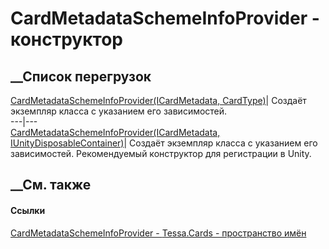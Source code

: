 # CardMetadataSchemeInfoProvider - конструктор
##  __Список перегрузок
[CardMetadataSchemeInfoProvider(ICardMetadata,
CardType)](M_Tessa_Cards_CardMetadataSchemeInfoProvider__ctor.htm)|  Создаёт
экземпляр класса с указанием его зависимостей.  
---|---  
[CardMetadataSchemeInfoProvider(ICardMetadata,
IUnityDisposableContainer)](M_Tessa_Cards_CardMetadataSchemeInfoProvider__ctor_1.htm)|
Создаёт экземпляр класса с указанием его зависимостей. Рекомендуемый
конструктор для регистрации в Unity.  
## __См. также
#### Ссылки
[CardMetadataSchemeInfoProvider -
](T_Tessa_Cards_CardMetadataSchemeInfoProvider.htm)
[Tessa.Cards - пространство имён](N_Tessa_Cards.htm)
